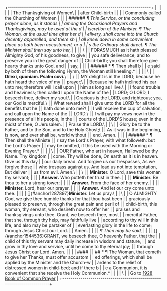 +-----------------------------------------------------------------------+
|                                                                       |
|                                                                       |
| The Thanksgiving of Women\                                            |
| after Child-birth                                                     |
|                                                                       |
| Commonly called the Churching of Women                                |
|                                                                       |
| ###### *¶ This Service, or the concluding prayer alone, as it stands  |
|  among the Occasional Prayers and Thanksgivings, may be used at the d |
| iscretion of the Minister. ¶ The Woman, at the usual time after her d |
| elivery, shall come into the Church decently apparelled, and there sh |
| all kneel down in some convenient place as hath been accustomed, or a |
| s the Ordinary shall direct. ¶ The Minister shall then say unto her,* |
|                                                                       |
| \                                                                     |
| FORASMUCH as it hath pleased Almighty God, of his goodness, to give   |
| you safe deliverance, and to preserve you in the great danger of      |
| Child-birth; you shall therefore give hearty thanks unto God, and     |
| say,                                                                  |
|                                                                       |
| ###### * ¶ Then shall b                                               |
| e said by both of them the following Hymn, the Woman still kneeling.* |
|                                                                       |
| \                                                                     |
| **Dilexi, quoniam. Psalm cxvi.**\                                     |
| \                                                                     |
| MY delight is in the LORD; because he hath heard the voice of my      |
| prayer;\                                                              |
| Because he hath inclined his ear unto me; therefore will I call upon  |
| him as long as I live.\                                               |
| I found trouble and heaviness; then called I upon the Name of the     |
| LORD; O LORD, I beseech thee, deliver my soul.\                       |
| Gracious is the LORD, and righteous; yea, our God is merciful.\       |
| What reward shall I give unto the LORD for all the benefits that he   |
| hath done unto me?\                                                   |
| I will receive the cup of salvation, and call upon the Name of the    |
| LORD.\                                                                |
| I will pay my vows now in the presence of all his people, in the      |
| courts of the LORD\'S house; even in the midst of thee, O Jerusalem.  |
| Praise the LORD.\                                                     |
| \                                                                     |
| Glory be to the Father, and to the Son, and to the Holy Ghost;\       |
| As it was in the beginning, is now, and ever shall be, world without  |
| end. Amen.                                                            |
|                                                                       |
| ###### * ¶ Then shall the Ministe                                     |
| r say the Lord\'s Prayer, with what followeth: but the Lord\'s Prayer |
|  may be omitted, if this be used with the Morning or Evening Prayer.* |
|                                                                       |
| \                                                                     |
| OUR Father, who art in heaven, Hallowed be thy Name. Thy kingdom      |
| come. Thy will be done, On earth as it is in heaven. Give us this day |
| our daily bread. And forgive us our trespasses, As we forgive those   |
| who trespass against us. And lead us not into temptation, But deliver |
| us from evil. Amen.\                                                  |
| \                                                                     |
| **Minister.** O Lord, save this woman thy servant;                    |
|                                                                       |
| **Answer.** Who putteth her trust in thee.                            |
|                                                                       |
| **Minister.** Be thou to her a strong tower;                          |
|                                                                       |
| **Answer.** From the face of her enemy.                               |
|                                                                       |
| **Minister.** Lord, hear our prayer.                                  |
|                                                                       |
| **Answer.** And let our cry come unto thee.                           |
|                                                                       |
| []{#anchor1287897}**Minister.** Let us pray.\                         |
| \                                                                     |
| O ALMIGHTY God, we give thee humble thanks for that thou hast been    |
| graciously pleased to preserve, through the great pain and peril of   |
| child-birth, this woman, thy servant, who desireth now to offer her   |
| praises and thanksgivings unto thee. Grant, we beseech thee, most     |
| merciful Father, that she, through thy help, may faithfully live      |
| according to thy will in this life, and also may be partaker of       |
| everlasting glory in the life to come; through Jesus Christ our Lord. |
| Amen.                                                                 |
|                                                                       |
| *¶ Then may be said,*                                                 |
|                                                                       |
| []{#anchor1544536}GRANT, we beseech thee, O heavenly Father, that the |
| child of this thy servant may daily increase in wisdom and stature,   |
| and grow in thy love and service, until he come to thy eternal joy;   |
| through Jesus Christ our Lord. Amen.                                  |
|                                                                       |
| ####                                                                  |
| ## * ¶ The Woman, that cometh to give her Thanks, must offer accustom |
| ed offerings, which shall be applied by the Minister and the Church-w |
| ardens to the relief of distressed women in child-bed; and if there b |
| e a Communion, it is convenient that she receive the Holy Communion.* |
|                                                                       |
| \                                                                     |
| Go to [1928 Book of Common Prayer](index.html)                        |
+-----------------------------------------------------------------------+

